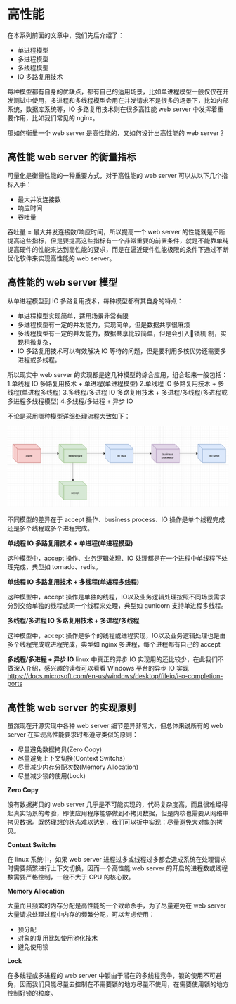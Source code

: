 # 高性能

在本系列前面的文章中，我们先后介绍了：
- 单进程模型
- 多进程模型
- 多线程模型
- IO 多路复用技术

每种模型都有自身的优缺点，都有自己的适用场景，比如单进程模型一般仅仅在开发测试中使用，多进程和多线程模型会用在并发请求不是很多的场景下，比如内部系统，数据库系统等，IO 多路复用技术则在很多高性能 web server 中发挥着重要作用，比如我们常见的 nginx。

那如何衡量一个 web server 是高性能的，又如何设计出高性能的 web server？

## 高性能 web server 的衡量指标

可量化是衡量性能的一种重要方式，对于高性能的 web server 可以从以下几个指标入手：

- 最大并发连接数
- 响应时间
- 吞吐量

吞吐量 = 最大并发连接数/响应时间，所以提高一个 web server 的性能就是不断提高这些指标，但是要提高这些指标有一个非常重要的前置条件，就是不能靠单纯提高硬件的性能来达到高性能的要求，而是在逼近硬件性能极限的条件下通过不断优化软件来实现高性能的 web server。

## 高性能的 web server 模型

从单进程模型到 IO 多路复用技术，每种模型都有其自身的特点：
- 单进程模型实现简单，适用场景非常有限
- 多进程模型有一定的并发能力，实现简单，但是数据共享很麻烦
- 多线程模型有一定的并发能力，数据共享比较简单，但是会引入锁机
制，实现稍微复杂，
- IO 多路复用技术可以有效解决 IO 等待的问题，但是要利用多核优势还需要多进程或多线程。

所以现实中 web server 的实现都是这几种模型的综合应用，组合起来一般包括：
1.单线程 IO 多路复用技术 + 单进程(单进程模型)
2.单线程 IO 多路复用技术 + 多线程(单进程多线程)
3.多线程/多进程 IO 多路复用技术 + 多进程/多线程(多进程或多进程多线程模型)
4.多线程/多进程 + 异步 IO 

不论是采用哪种模型详细处理流程大致如下：

![request process](imgs/WX20180714-003517@2x.png)

不同模型的差异在于 accept 操作、business process、IO 操作是单个线程完成还是多个线程或多个进程完成。

**单线程 IO 多路复用技术 + 单进程(单进程模型)**

这种模型中，accept 操作、业务逻辑处理、IO 处理都是在一个进程中单线程下处理完成，典型如 tornado、redis。

**单线程 IO 多路复用技术 + 多线程(单进程多线程)**

这种模型中，accept 操作是单独的线程，IO以及业务逻辑处理按照不同场景需求分别交给单独的线程或同一个线程来处理，典型如 gunicorn 支持单进程多线程。

**多线程/多进程 IO 多路复用技术 + 多进程/多线程**

这种模型中，accept 操作是多个的线程或进程实现，IO以及业务逻辑处理也是由多个线程完成或进程完成，典型如 nginx 多进程，每个进程都有自己的 accept

**多线程/多进程 + 异步 IO**
linux 中真正的异步 IO 实现用的还比较少，在此我们不做深入介绍，感兴趣的读者可以看看 Windows 平台的异步 IO 实现 https://docs.microsoft.com/en-us/windows/desktop/fileio/i-o-completion-ports

## 高性能 web server 的实现原则

虽然现在开源实现中各种 web server 细节差异非常大，但总体来说所有的 web server 在实现高性能要求时都遵守类似的原则：
- 尽量避免数据拷贝(Zero Copy)
- 尽量避免上下文切换(Context Switchs）
- 尽量减少内存分配次数(Memory Allocation)
- 尽量减少锁的使用(Lock)

**Zero Copy**

没有数据拷贝的 web server 几乎是不可能实现的，代码复杂度高，而且很难经得起真实场景的考验，即使应用程序能够做到不拷贝数据，但是内核也需要从网络中拷贝数据。既然理想的状态难以达到，我们可以折中实现：尽量避免大对象的拷贝。

**Context Switchs**

在 linux 系统中，如果 web server 进程过多或线程过多都会造成系统在处理请求时需要频繁进行上下文切换，因而一个高性能 web server 的开启的进程数或线程数需要严格控制，一般不大于 CPU 的核心数。

**Memory Allocation**

大量而且频繁的内存分配是高性能的一个致命杀手，为了尽量避免在 web server 大量请求处理过程中内存的频繁分配，可以考虑使用：
- 预分配
- 对象的复用比如使用池化技术
- 避免使用锁

**Lock**

在多线程或多进程的 web server 中锁由于潜在的多线程竞争，锁的使用不可避免，因而我们只能尽量去控制在不需要锁的地方尽量不使用，在需要使用锁的地方控制好锁的粒度。


